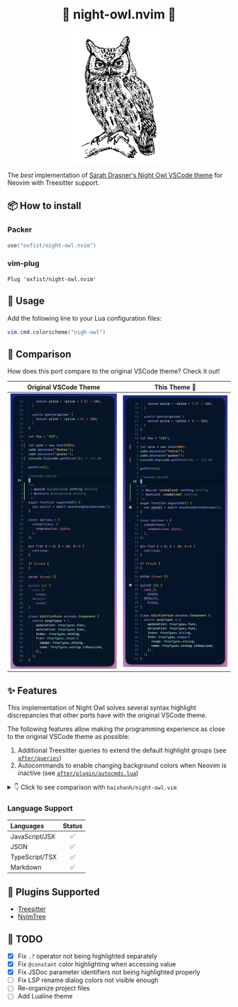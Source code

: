 <div align="center">
    <h1>🦉 night-owl.nvim 🌌</h1>
</div>

<div align="center">
    <img src="img/dark_logo.png" height="300" alt="Logo" />
</div>

The _best_ implementation of
[Sarah Drasner's Night Owl VSCode theme](https://github.com/sdras/night-owl-vscode-theme)
for Neovim with Treesitter support.

## 📦 How to install

### Packer

```lua
use("oxfist/night-owl.nvim")
```

### vim-plug

```vim
Plug 'oxfist/night-owl.nvim'
```

## 🎨 Usage

Add the following line to your Lua configuration files:

```lua
vim.cmd.colorscheme("nigh-owl")
```

## 🔎 Comparison

How does this port compare to the original VSCode theme? Check it out!

| Original VSCode Theme                                                        | This Theme 🤩                                                              |
| ---------------------------------------------------------------------------- | -------------------------------------------------------------------------- |
| <img src="./img/vscode.png" alt="Screenshot of VSCode theme" width="1062" /> | <img src="./img/neovim.png" alt="Screenshot of this theme" width="1078" /> |

## ✨ Features

This implementation of Night Owl solves several syntax highlight discrepancies
that other ports have with the original VSCode theme.

The following features allow making the programming experience as close to the
original VSCode theme as possible:

1. Additional Treesitter queries to extend the default highlight groups (see
   [`after/queries`](./after/queries))
2. Autocommands to enable changing background colors when Neovim is inactive
   (see [`after/plugin/autocmds.lua`](./after/plugin/autocmds.lua))

<details>
    <summary>👇 Click to see comparison with <code>haishanh/night-owl.vim</code></summary>

| [haishanh/night-owl.vim](https://github.com/haishanh/night-owl.vim)             | This Theme                                                                 |
| ------------------------------------------------------------------------------- | -------------------------------------------------------------------------- |
| <img src="./img/haishanh.png" alt="Screenshot of haishanh theme" width="900" /> | <img src="./img/neovim.png" alt="Screenshot of this theme" width="1014" /> |

With Treesitter installed you can see the overall look and feel is significantly
different:

- Different colors for several keywords like `let`, `const`, `async`,
  `function`, etc. Same happens for class names `EditFishForm` and `Sale`.
- Italics _not_ applied anywhere except for comments.
- Italics _incorrectly_ applied to JSDoc keywords `@param` and `@returns`.
  <br />

</details>

### Language Support

<div align="center">

| Languages      | Status |
| :------------- | :----: |
| JavaScript/JSX |   ✅   |
| JSON           |   ✅   |
| TypeScript/TSX |   ✅   |
| Markdown       |   ✅   |

</div>

## 🧩 Plugins Supported

- [Treesitter](https://github.com/nvim-treesitter/nvim-treesitter)
- [NvimTree](https://github.com/nvim-tree/nvim-tree.lua)

## 📝 TODO

- [x] Fix `.?` operator not being highlighted separately
- [x] Fix `@constant` color highlighting when accessing value
- [x] Fix JSDoc parameter identifiers not being highlighted properly
- [ ] Fix LSP rename dialog colors not visible enough
- [ ] Re-organize project files
- [ ] Add Lualine theme
